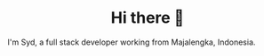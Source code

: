 <h1 align="center">Hi there 👋</h1>
<p>I'm Syd, a full stack developer working from Majalengka, Indonesia.</p>
